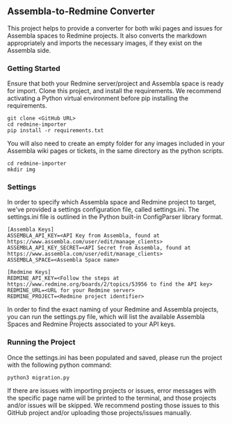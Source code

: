 ## Assembla-to-Redmine Converter

This project helps to provide a converter for both wiki pages and issues for 
Assembla spaces to Redmine projects. It also converts the markdown appropriately
and imports the necessary images, if they exist on the Assembla side. 

### Getting Started

Ensure that both your Redmine server/project and Assembla space is ready for
import. Clone this project, and install the requirements. We recommend 
activating a Python virtual environment before pip installing the requirements.

```
git clone <GitHub URL>
cd redmine-importer
pip install -r requirements.txt
```

You will also need to create an empty folder for any images included in your 
Assembla wiki pages or tickets, in the same directory as the python scripts. 

```
cd redmine-importer
mkdir img
```

### Settings

In order to specify which Assembla space and Redmine project to target, we've
provided a settings configuration file, called settings.ini. The settings.ini 
file is outlined in the Python built-in ConfigParser library format. 

```
[Assembla Keys]
ASSEMBLA_API_KEY=<API Key from Assembla, found at https://www.assembla.com/user/edit/manage_clients>
ASSEMBLA_API_KEY_SECRET=<API Secret from Assembla, found at https://www.assembla.com/user/edit/manage_clients>
ASSEMBLA_SPACE=<Assembla Space name>

[Redmine Keys]
REDMINE_API_KEY=<Follow the steps at https://www.redmine.org/boards/2/topics/53956 to find the API key>
REDMINE_URL=<URL for your Redmine server>
REDMINE_PROJECT=<Redmine project identifier>
```

In order to find the exact naming of your Redmine and Assembla projects, you can 
run the settings.py file, which will list the available Assembla Spaces and 
Redmine Projects associated to your API keys.

### Running the Project

Once the settings.ini has been populated and saved, please run the project with 
the following python command:
``` 
python3 migration.py
```
If there are issues with importing projects or issues, error messages with the
specific page name will be printed to the terminal, and those projects and/or
issues will be skipped. We recommend posting those issues to this GitHub project 
and/or uploading those projects/issues manually. 